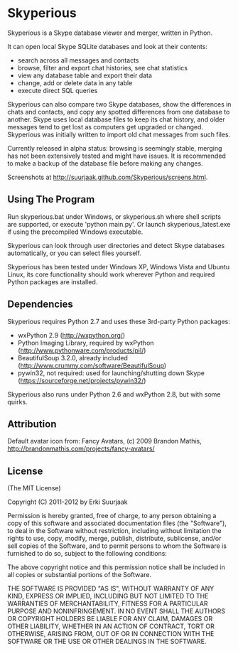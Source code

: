 Skyperious
===========

Skyperious is a Skype database viewer and merger, written in Python.

It can open local Skype SQLite databases and look at their contents:

- search across all messages and contacts
- browse, filter and export chat histories, see chat statistics
- view any database table and export their data
- change, add or delete data in any table
- execute direct SQL queries

Skyperious can also compare two Skype databases, show the differences in chats
and contacts, and copy any spotted differences from one database to another.
Skype uses local database files to keep its chat history, and older messages
tend to get lost as computers get upgraded or changed. Skyperious was initially
written to import old chat messages from such files.

Currently released in alpha status: browsing is seemingly stable, merging
has not been extensively tested and might have issues. It is recommended to
make a backup of the database file before making any changes.

Screenshots at http://suurjaak.github.com/Skyperious/screens.html.


Using The Program
-----------------

Run skyperious.bat under Windows, or skyperious.sh where shell scripts are
supported, or execute 'python main.py'. Or launch skyperious_latest.exe if
using the precompiled Windows executable.

Skyperious can look through user directories and detect Skype databases
automatically, or you can select files yourself.

Skyperious has been tested under Windows XP, Windows Vista and Ubuntu Linux,
its core functionality should work wherever Python and required Python
packages are installed.


Dependencies
------------

Skyperious requires Python 2.7 and uses these 3rd-party Python packages:

* wxPython 2.9 (http://wxpython.org/)
* Python Imaging Library, required by wxPython
  (http://www.pythonware.com/products/pil/)
* BeautifulSoup 3.2.0, already included
  (http://www.crummy.com/software/BeautifulSoup)
* pywin32, not required: used for launching/shutting down Skype
  (https://sourceforge.net/projects/pywin32/)

Skyperious also runs under Python 2.6 and wxPython 2.8, but with some quirks.


Attribution
-----------

Default avatar icon from:
  Fancy Avatars, (c) 2009 Brandon Mathis,
  http://brandonmathis.com/projects/fancy-avatars/


License
-------

(The MIT License)

Copyright (C) 2011-2012 by Erki Suurjaak

Permission is hereby granted, free of charge, to any person obtaining a copy
of this software and associated documentation files (the "Software"), to deal
in the Software without restriction, including without limitation the rights
to use, copy, modify, merge, publish, distribute, sublicense, and/or sell
copies of the Software, and to permit persons to whom the Software is
furnished to do so, subject to the following conditions:

The above copyright notice and this permission notice shall be included in
all copies or substantial portions of the Software.

THE SOFTWARE IS PROVIDED "AS IS", WITHOUT WARRANTY OF ANY KIND, EXPRESS OR
IMPLIED, INCLUDING BUT NOT LIMITED TO THE WARRANTIES OF MERCHANTABILITY,
FITNESS FOR A PARTICULAR PURPOSE AND NONINFRINGEMENT. IN NO EVENT SHALL THE
AUTHORS OR COPYRIGHT HOLDERS BE LIABLE FOR ANY CLAIM, DAMAGES OR OTHER
LIABILITY, WHETHER IN AN ACTION OF CONTRACT, TORT OR OTHERWISE, ARISING FROM,
OUT OF OR IN CONNECTION WITH THE SOFTWARE OR THE USE OR OTHER DEALINGS IN
THE SOFTWARE.
